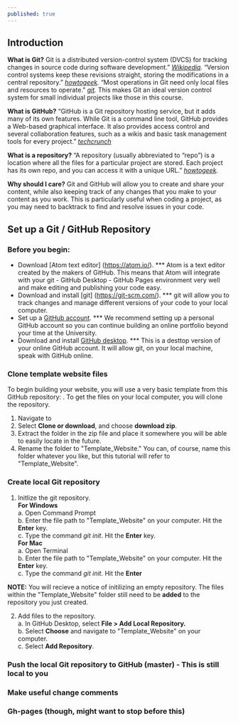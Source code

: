 ```yaml
---
published: true
---
```

## Introduction
**What is Git?** Git is a distributed version-control system (DVCS) for tracking changes in source code during software development.” *[Wikipedia](https://en.wikipedia.org/wiki/Git).* “Version control systems keep these revisions straight, storing the modifications in a central repository.” *[howtogeek](https://www.howtogeek.com/180167/htg-explains-what-is-github-and-what-do-geeks-use-it-for/).* “Most operations in Git need only local files and resources to operate.” *[git](https://git-scm.com/book/en/v2/Getting-Started-What-is-Git%3F).* This makes Git an ideal version control system for small individual projects like those in this course. 

**What is GitHub?** “GitHub is a Git repository hosting service, but it adds many of its own features. While Git is a command line tool, GitHub provides a Web-based graphical interface. It also provides access control and several collaboration features, such as a wikis and basic task management tools for every project.” *[techcrunch](https://techcrunch.com/2012/07/14/what-exactly-is-github-anyway)*

**What is a repository?** “A repository (usually abbreviated to “repo”) is a location where all the files for a particular project are stored. Each project has its own repo, and you can access it with a unique URL.” *[howtogeek](https://www.howtogeek.com/180167/htg-explains-what-is-github-and-what-do-geeks-use-it-for/).* 

**Why should I care?** Git and GitHub will allow you to create and share your content, while also keeping track of any changes that you make to your content as you work. This is particularly useful when coding a project, as you may need to backtrack to find and resolve issues in your code. 

## Set up a Git / GitHub Repository
### Before you begin:
* Download [Atom text editor] (https://atom.io/).
*** Atom is a text editor created by the makers of GitHub. This means that Atom will integrate with your git - GitHub Desktop - GitHub Pages environment very well and make editing and publishing your code easy.
* Download and install [git] (https://git-scm.com/).
*** git will allow you to track changes and manage different versions of your code to your local computer. 
* Set up a [GitHub account](https://github.com).
*** We recommend setting up a personal GitHub account so you can continue building an online portfolio beyond your time at the University.
* Download and install [GitHub desktop](https://desktop.github.com/).
*** This is a desttop version of your online GitHub account. It will allow git, on your local machine, speak with GitHub online. 

### Clone template website files
To begin building your website, you will use a very basic template from this GitHub repository: [](https://github.umn.edu/alink/sample-html-site).
To get the files on your local computer, you will clone the repository.
1. Navigate to [](https://github.umn.edu/alink/sample-html-site)
2. Select **Clone or download**, and choose **download zip**.
3. Extract the folder in the zip file and place it somewhere you will be able to easily locate in the future.
4. Rename the folder to "Template_Website." You can, of course, name this folder whatever you like, but this tutorial will refer to "Template_Website".

### Create local Git repository
1. Initlize the git repository.  
	**For Windows**  
    a. Open Command Prompt  
    b. Enter the file path to "Template_Website" on your computer. Hit the **Enter** key.  
    c. Type the command *git init*. Hit the **Enter** key.  
    **For Mac**  
    a. Open Terminal  
    b. Enter the file path to "Template_Website" on your computer. Hit the **Enter** key.  
    c. Type the command *git init*. Hit the **Enter**  
    
**NOTE:** You will recieve a notice of initilizing an empty repository. The files within the "Template_Website" folder still need to be **added** to the repository you just created.  

2. Add files to the repository.  
	a. In GitHub Desktop, select **File > Add Local Repository.**  
    b. Select **Choose** and navigate to "Template_Website" on your computer.  
    c. Select **Add Repository**.  
    
### Push the local Git repository to GitHub (master) - This is still local to you
### Make useful change comments
### Gh-pages (though, might want to stop before this)
